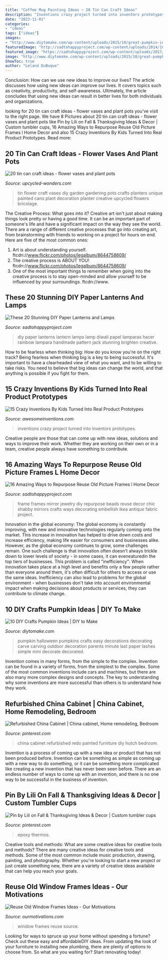 ```yaml
---
title: "Coffee Mug Painting Ideas ~ 20 Tin Can Craft Ideas"
description: "Inventions crazy project turned into inventors prototypes"
date: "2023-11-01"
categories:
- "ideas"
tags: ["ideas"]
images:
- "http://www.diytomake.com/wp-content/uploads/2015/10/great-pumpkin-idea.jpg"
featuredImage: "http://sadtohappyproject.com/wp-content/uploads/2014/10/DIY-Paper-Lantern-Jack-o-Lanterns9.jpg"
featured_image: "https://sadtohappyproject.com/wp-content/uploads/2017/05/diy-repurpose-reuse-old-picture-frame-ideas-92.jpg"
image: "http://www.diytomake.com/wp-content/uploads/2015/10/great-pumpkin-idea.jpg"
ShowToc: true
author: "Leland DuBuque"
---
```



Conclusion: How can we use new ideas to improve our lives?
The article discusses how using new ideas can improve our lives. It covers topics such as creativity, productivity, and self-awareness. Ultimately, the article concludes that using new ideas can result in better lives for both individuals and organizations.

	

		
looking for 20 tin can craft ideas - flower vases and plant pots you've visit to the right page. We have 8 Pictures about 20 tin can craft ideas - flower vases and plant pots like Pin by Lili on Fall &amp; Thanksgiving Ideas &amp; Decor | Custom tumbler cups, 16 Amazing Ways to Repurpose Reuse Old Picture Frames l Home Decor and also 15 Crazy Inventions By Kids Turned Into Real Product Prototypes. Read more:
		
    
## 20 Tin Can Craft Ideas - Flower Vases And Plant Pots

<img loading=lazy src="http://www.upcycled-wonders.com/wp-content/uploads/2014/08/painted-tin-can-craft-ideas-garden-diy-flower-vases-decoration.jpg" onerror="this.onerror=null;this.src='https://tse2.mm.bing.net/th?id=OIP.FJd1Row-trtVvfrsAFOpwwHaLH&amp;pid=15.1';" alt="20 tin can craft ideas - flower vases and plant pots">

_Source: upcycled-wonders.com_

>tin flower craft vases diy garden gardening pots crafts planters unique painted cans plant decoration planter creative upcycled flowers bricolage. 

	

The Creative Process: What goes into it?
Creative art isn't just about making things look pretty or having a good time. It can be an important part of someone's life and have a significant impact on the way they see the world. There are a range of different creative processes that go into creating art, from brainstorming with friends to working on a project for hours on end. Here are five of the most common ones: 
1) Art is about understanding yourself. ftcdn://www.flickr.com/photos/legalbum/8644758609/
2) The creative process is ABOUT YOU! ftcdn://www.flickr.com/photos/legalbum/8644758609/
3) One of the most important things to remember when going into the creative process is to stay open-minded and allow yourself to be influenced by your surroundings. ftcdn://www.

    
## These 20 Stunning DIY Paper Lanterns And Lamps

<img loading=lazy src="http://sadtohappyproject.com/wp-content/uploads/2014/10/DIY-Paper-Lantern-Jack-o-Lanterns9.jpg" onerror="this.onerror=null;this.src='https://tse4.mm.bing.net/th?id=OIP.WrUfOxVTtXIVcE1IUKG5vQHaNQ&amp;pid=15.1';" alt="These 20 Stunning DIY Paper Lanterns and Lamps">

_Source: sadtohappyproject.com_

>diy paper lanterns lantern lamps lamp diwali papel lamparas hacer rainbow lampara handmade pattern jack stunning brighten creative. 

	

How to be fearless when thinking big: How do you know you're on the right track?
Being fearless when thinking big is a key to being successful. It's important to have a clearheaded view of what you want, and to be willing to take risks. You need to believe that big ideas can change the world, and that anything is possible if you fight for them.

    
## 15 Crazy Inventions By Kids Turned Into Real Product Prototypes

<img loading=lazy src="https://www.awesomeinventions.com/wp-content/uploads/2016/02/kids-inventions-turned-into-reality-shout.jpg" onerror="this.onerror=null;this.src='https://tse2.mm.bing.net/th?id=OIP.2BDClF3ULsItqxRVx6Lv_QHaL3&amp;pid=15.1';" alt="15 Crazy Inventions By Kids Turned Into Real Product Prototypes">

_Source: awesomeinventions.com_

>inventions crazy project turned into inventors prototypes. 

	

Creative people are those that can come up with new ideas, solutions and ways to improve their work. Whether they are working on their own or in a team, creative people always have something to contribute.

    
## 16 Amazing Ways To Repurpose Reuse Old Picture Frames L Home Decor

<img loading=lazy src="https://sadtohappyproject.com/wp-content/uploads/2017/05/diy-repurpose-reuse-old-picture-frame-ideas-92.jpg" onerror="this.onerror=null;this.src='https://tse4.mm.bing.net/th?id=OIP.ausvywOS47P5TBKcKUjtJADaEe&amp;pid=15.1';" alt="16 Amazing Ways to Repurpose Reuse Old Picture Frames l Home Decor">

_Source: sadtohappyproject.com_

>frame frames mirror jewelry diy repurpose beads reuse decor chic shabby mirrors crafts ways decorating embellish ikea antique fabric project. 

	

Innovation in the global economy:
The global economy is constantly improving, with new and innovative technologies regularly coming onto the market. This increase in innovation has helped to drive down costs and increase efficiency, making life easier for consumers and businesses alike. However, as the global economy continues to grow, some challenges remain. One such challenge is that innovation often doesn't always trickle down to lower levels of society - in some cases, it can eveneaturedin the top tiers of businesses. This problem is called "inefficiency": When innovation takes place at a high level and benefits only a few people rather than everyone around them, it's often difficult for others to access or use the same ideas. Inefficiency can also lead to problems for the global environment - when businesses don't take into account environmental impact when making decisions about products or services, they can contribute to climate change.

    
## 10 DIY Crafts Pumpkin Ideas | DIY To Make

<img loading=lazy src="http://www.diytomake.com/wp-content/uploads/2015/10/great-pumpkin-idea.jpg" onerror="this.onerror=null;this.src='https://tse3.mm.bing.net/th?id=OIP.gmHyUGRXuHid_P1EmLwTqAHaJ3&amp;pid=15.1';" alt="10 DIY Crafts Pumpkin Ideas | DIY to Make">

_Source: diytomake.com_

>pumpkin halloween pumpkins crafts easy decorations decorating carve carving outdoor decoration parents minute last paper lashes simple mini decorate decorated. 

	

Invention comes in many forms, from the simple to the complex.
Invention can be found in a variety of forms, from the simplest to the complex. Some of the most common inventions include cars and machines, but there are also many more complex designs and concepts. The key to understanding why some inventions are more successful than others is to understand how they work.

    
## Refurbished China Cabinet | China Cabinet, Home Remodeling, Bedroom

<img loading=lazy src="https://i.pinimg.com/736x/76/70/33/767033770da5a74dc06dd383577ccaea.jpg" onerror="this.onerror=null;this.src='https://tse4.mm.bing.net/th?id=OIP.lAUYyGXsrE4qWC8PtP8zXgHaJ3&amp;pid=15.1';" alt="Refurbished China Cabinet | China cabinet, Home remodeling, Bedroom">

_Source: pinterest.com_

>china cabinet refurbished redo painted furniture diy hutch bedroom. 

	

Invention is a process of coming up with a new idea or product that has not been produced before. Invention can be something as simple as coming up with a new way to do something, or it can be something more complicated like creating a new invention that has never been seen before. There are an endless number of ways to come up with an invention, and there is no one way to be successful in the business of invention.

    
## Pin By Lili On Fall &amp; Thanksgiving Ideas &amp; Decor | Custom Tumbler Cups

<img loading=lazy src="https://i.pinimg.com/736x/a9/a7/fc/a9a7fc440ffe2fa1873a4a7ba51a6af7.jpg" onerror="this.onerror=null;this.src='https://tse2.mm.bing.net/th?id=OIP.IMVxgO56S6WbfMHarJ7zcQHaNL&amp;pid=15.1';" alt="Pin by Lili on Fall &amp; Thanksgiving Ideas &amp; Decor | Custom tumbler cups">

_Source: pinterest.com_

>epoxy thermos. 

	

Creative tools and methods: What are some creative ideas for creative tools and methods?
There are many creative ideas for creative tools and methods. Some of the most common include music production, drawing, painting, and photography. Whether you're looking to start a new project or just create something new, there are a variety of creative ideas available that can help you reach your goals.

    
## Reuse Old Window Frames Ideas - Our Motivations

<img loading=lazy src="https://i0.wp.com/ourmotivations.com/wp-content/uploads/2017/08/reuse-old-window-frames-ideas-2.jpg?resize=621%2C828" onerror="this.onerror=null;this.src='https://tse1.mm.bing.net/th?id=OIP.BAjsUbs47qAQIF4aPIaHqAHaJ4&amp;pid=15.1';" alt="Reuse Old Window Frames Ideas - Our Motivations">

_Source: ourmotivations.com_

>window frames reuse source. 

	

Looking for ways to spruce up your home without spending a fortune? Check out these easy and affordableDIY ideas. From updating the look of your furniture to installing new plumbing, there are plenty of options to choose from. So what are you waiting for? Start renovating today!

